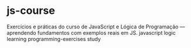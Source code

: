 # js-course
Exercícios e práticas do curso de JavaScript e Lógica de Programação
— aprendendo fundamentos com exemplos reais em JS.
javascript  logic  learning  programming-exercises  study
